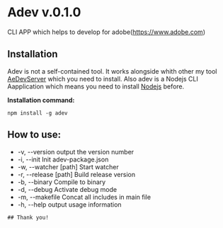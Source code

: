# Adev v.0.1.0

CLI APP which helps to develop for adobe(https://www.adobe.com)

## Installation

Adev is not a self-contained tool. It works alongside whith other my tool [AeDevServer](https://github.com/punchx/aedevserver) which you need to install.
Also adev is a Nodejs CLI Aapplication which means you need to install [Nodejs](https://nodejs.org/en/) before.

**Installation command:**

```
npm install -g adev
```

## How to use:

- -v, --version output the version number
- -i, --init Init adev-package.json
- -w, --watcher [path] Start watcher
- -r, --release [path] Build release version
- -b, --binary Compile to binary
- -d, --debug <action> Activate debug mode
- -m, --makefile Concat all includes in main file
- -h, --help output usage information

```
## Thank you!
```
